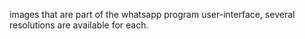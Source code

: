images that are part of the whatsapp program user-interface, several resolutions are available for each.